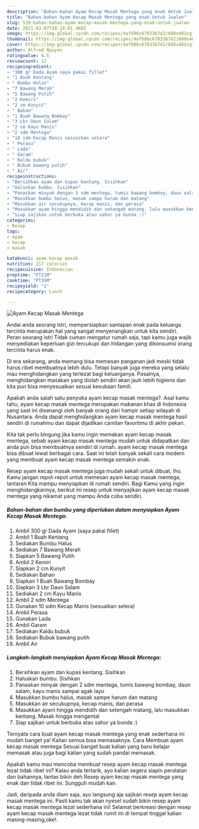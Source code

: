 ```yaml
---
description: "Bahan-bahan Ayam Kecap Masak Mentega yang enak Untuk Jualan"
title: "Bahan-bahan Ayam Kecap Masak Mentega yang enak Untuk Jualan"
slug: 529-bahan-bahan-ayam-kecap-masak-mentega-yang-enak-untuk-jualan
date: 2021-03-07T18:14:01.468Z
image: https://img-global.cpcdn.com/recipes/4af606c67833b7d2/680x482cq70/ayam-kecap-masak-mentega-foto-resep-utama.jpg
thumbnail: https://img-global.cpcdn.com/recipes/4af606c67833b7d2/680x482cq70/ayam-kecap-masak-mentega-foto-resep-utama.jpg
cover: https://img-global.cpcdn.com/recipes/4af606c67833b7d2/680x482cq70/ayam-kecap-masak-mentega-foto-resep-utama.jpg
author: Alfred Nguyen
ratingvalue: 4.5
reviewcount: 12
recipeingredient:
- "300 gr Dada Ayam saya pakai fillet"
- "1 Buah Kentang"
- " Bumbu Halus"
- "7 Bawang Merah"
- "5 Bawang Putih"
- "2 Kemiri"
- "2 cm Kunyit"
- " Bahan"
- "1 Buah Bawang Bombay"
- "3 Lbr Daun Salam"
- "2 cm Kayu Manis"
- "2 sdm Mentega"
- "10 sdm Kecap Manis sesuaikan selera"
- " Perasa"
- " Lada"
- " Garam"
- " Kaldu bubuk"
- " Bubuk bawang putih"
- " Air"
recipeinstructions:
- "Bersihkan ayam dan kupas kentang. Sisihkan"
- "Haluskan bumbu. Sisihkan"
- "Panaskan minyak dengan 2 sdm mentega, tumis bawang bombay, daun salam, kayu manis sampai agak layu"
- "Masukkan bumbu halus, masak sampe harum dan matang"
- "Masukkan air secukupnya, kecap manis, dan perasa"
- "Masukkan ayam hingga mendidih dan setengah matang, lalu masukkan kentang. Masak hingga mengental"
- "Siap sajikan untuk berbuka atau sahur ya bunda :)"
categories:
- Resep
tags:
- ayam
- kecap
- masak

katakunci: ayam kecap masak 
nutrition: 217 calories
recipecuisine: Indonesian
preptime: "PT21M"
cooktime: "PT35M"
recipeyield: "1"
recipecategory: Lunch

---
```



![Ayam Kecap Masak Mentega](https://img-global.cpcdn.com/recipes/4af606c67833b7d2/680x482cq70/ayam-kecap-masak-mentega-foto-resep-utama.jpg)

Andai anda seorang istri, mempersiapkan santapan enak pada keluarga tercinta merupakan hal yang sangat menyenangkan untuk kita sendiri. Peran seorang istri Tidak cuman mengatur rumah saja, tapi kamu juga wajib menyediakan keperluan gizi tercukupi dan hidangan yang dikonsumsi orang tercinta harus enak.

Di era  sekarang, anda memang bisa memesan panganan jadi meski tidak harus ribet membuatnya lebih dulu. Tetapi banyak juga mereka yang selalu mau menghidangkan yang terlezat bagi keluarganya. Pasalnya, menghidangkan masakan yang diolah sendiri akan jauh lebih higienis dan kita pun bisa menyesuaikan sesuai kesukaan famili. 



Apakah anda salah satu penyuka ayam kecap masak mentega?. Asal kamu tahu, ayam kecap masak mentega merupakan makanan khas di Indonesia yang saat ini disenangi oleh banyak orang dari hampir setiap wilayah di Nusantara. Anda dapat menghidangkan ayam kecap masak mentega hasil sendiri di rumahmu dan dapat dijadikan camilan favoritmu di akhir pekan.

Kita tak perlu bingung jika kamu ingin memakan ayam kecap masak mentega, sebab ayam kecap masak mentega mudah untuk didapatkan dan anda pun bisa membuatnya sendiri di rumah. ayam kecap masak mentega bisa dibuat lewat berbagai cara. Saat ini telah banyak sekali cara modern yang membuat ayam kecap masak mentega semakin enak.

Resep ayam kecap masak mentega juga mudah sekali untuk dibuat, lho. Kamu jangan repot-repot untuk memesan ayam kecap masak mentega, lantaran Kita mampu menyiapkan di rumah sendiri. Bagi Kamu yang ingin menghidangkannya, berikut ini resep untuk menyajikan ayam kecap masak mentega yang nikamat yang mampu Anda coba sendiri.

<!--inarticleads1-->

##### Bahan-bahan dan bumbu yang diperlukan dalam menyiapkan Ayam Kecap Masak Mentega:

1. Ambil 300 gr Dada Ayam (saya pakai fillet)
1. Ambil 1 Buah Kentang
1. Sediakan  Bumbu Halus
1. Sediakan 7 Bawang Merah
1. Siapkan 5 Bawang Putih
1. Ambil 2 Kemiri
1. Siapkan 2 cm Kunyit
1. Sediakan  Bahan
1. Siapkan 1 Buah Bawang Bombay
1. Siapkan 3 Lbr Daun Salam
1. Sediakan 2 cm Kayu Manis
1. Ambil 2 sdm Mentega
1. Gunakan 10 sdm Kecap Manis (sesuaikan selera)
1. Ambil  Perasa
1. Gunakan  Lada
1. Ambil  Garam
1. Sediakan  Kaldu bubuk
1. Sediakan  Bubuk bawang putih
1. Ambil  Air




<!--inarticleads2-->

##### Langkah-langkah menyiapkan Ayam Kecap Masak Mentega:

1. Bersihkan ayam dan kupas kentang. Sisihkan
1. Haluskan bumbu. Sisihkan
1. Panaskan minyak dengan 2 sdm mentega, tumis bawang bombay, daun salam, kayu manis sampai agak layu
1. Masukkan bumbu halus, masak sampe harum dan matang
1. Masukkan air secukupnya, kecap manis, dan perasa
1. Masukkan ayam hingga mendidih dan setengah matang, lalu masukkan kentang. Masak hingga mengental
1. Siap sajikan untuk berbuka atau sahur ya bunda :)




Ternyata cara buat ayam kecap masak mentega yang enak sederhana ini mudah banget ya! Kalian semua bisa memasaknya. Cara Membuat ayam kecap masak mentega Sesuai banget buat kalian yang baru belajar memasak atau juga bagi kalian yang sudah pandai memasak.

Apakah kamu mau mencoba membuat resep ayam kecap masak mentega lezat tidak ribet ini? Kalau anda tertarik, ayo kalian segera siapin peralatan dan bahannya, lantas bikin deh Resep ayam kecap masak mentega yang enak dan tidak ribet ini. Sungguh mudah kan. 

Jadi, daripada anda diam saja, ayo langsung aja sajikan resep ayam kecap masak mentega ini. Pasti kamu tak akan nyesel sudah bikin resep ayam kecap masak mentega lezat sederhana ini! Selamat berkreasi dengan resep ayam kecap masak mentega lezat tidak rumit ini di tempat tinggal kalian masing-masing,oke!.

